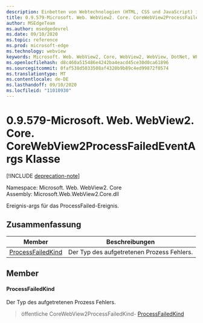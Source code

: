 ```yaml
---
description: Einbetten von Webtechnologien (HTML, CSS und JavaScript) in ihre systemeigenen Anwendungen mit dem Microsoft Edge WebView2-Steuerelement
title: 0.9.579-Microsoft. Web. WebView2. Core. CoreWebView2ProcessFailedEventArgs
author: MSEdgeTeam
ms.author: msedgedevrel
ms.date: 09/10/2020
ms.topic: reference
ms.prod: microsoft-edge
ms.technology: webview
keywords: Microsoft. Web. WebView2, Core, WebView2, WebView, DotNet, WPF, WinForms, APP, Edge, CoreWebView2, CoreWebView2Controller, Browser Control, Edge HTML, Microsoft. Web. WebView2. Core. CoreWebView2ProcessFailedEventArgs
ms.openlocfilehash: d8c460a515486e4242ba4eacd45ce30d0ca61896
ms.sourcegitcommit: 0faf538d5033508af4320b9b89c4ed99872f0574
ms.translationtype: MT
ms.contentlocale: de-DE
ms.lasthandoff: 09/10/2020
ms.locfileid: "11010930"
---
```

# 0.9.579-Microsoft. Web. WebView2. Core. CoreWebView2ProcessFailedEventArgs Klasse 

[!INCLUDE [deprecation-note](../../includes/deprecation-note.md)]

Namespace: Microsoft. Web. WebView2. Core \
Assembly: Microsoft.Web.WebView2.Core.dll

Ereignis-args für das ProcessFailed-Ereignis.

## Zusammenfassung

 Member                        | Beschreibungen
--------------------------------|---------------------------------------------
[ProcessFailedKind](#processfailedkind) | Der Typ des aufgetretenen Prozess Fehlers.

## Member

#### ProcessFailedKind 

Der Typ des aufgetretenen Prozess Fehlers.

> öffentliche CoreWebView2ProcessFailedKind- [ProcessFailedKind](#processfailedkind)

